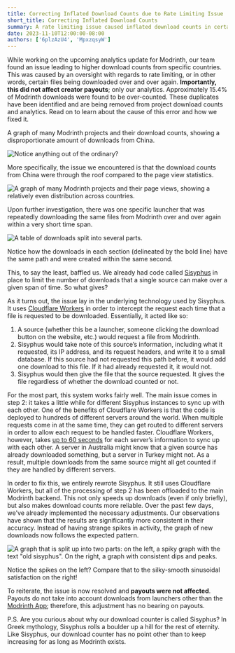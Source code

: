 ```yaml
---
title: Correcting Inflated Download Counts due to Rate Limiting Issue
short_title: Correcting Inflated Download Counts
summary: A rate limiting issue caused inflated download counts in certain countries.
date: 2023-11-10T12:00:00-08:00
authors: ['6plzAzU4', 'MpxzqsyW']
---
```


While working on the upcoming analytics update for Modrinth, our team found an issue leading to higher download counts from specific countries. This was caused by an oversight with regards to rate limiting, or in other words, certain files being downloaded over and over again. **Importantly, this did not affect creator payouts**; only our analytics. Approximately 15.4% of Modrinth downloads were found to be over-counted. These duplicates have been identified and are being removed from project download counts and analytics. Read on to learn about the cause of this error and how we fixed it.

A graph of many Modrinth projects and their download counts, showing a disproportionate amount of downloads from China.

![Notice anything out of the ordinary?](./country-download-counts.jpg)

More specifically, the issue we encountered is that the download counts from China were through the roof compared to the page view statistics.

![A graph of many Modrinth projects and their page views, showing a relatively even distribution across countries.](./country-page-views.jpg)

Upon further investigation, there was one specific launcher that was repeatedly downloading the same files from Modrinth over and over again within a very short time span.

![A table of downloads split into several parts.](./downloads-table.jpg)

Notice how the downloads in each section (delineated by the bold line) have the same path and were created within the same second.

This, to say the least, baffled us. We already had code called [Sisyphus](https://github.com/modrinth/sisyphus) in place to limit the number of downloads that a single source can make over a given span of time. So what gives?

As it turns out, the issue lay in the underlying technology used by Sisyphus. It uses [Cloudflare Workers](https://workers.cloudflare.com/) in order to intercept the request each time that a file is requested to be downloaded. Essentially, it acted like so:

1. A source (whether this be a launcher, someone clicking the download button on the website, etc.) would request a file from Modrinth.
2. Sisyphus would take note of this source’s information, including what it requested, its IP address, and its request headers, and write it to a small database. If this source had not requested this path before, it would add one download to this file. If it had already requested it, it would not.
3. Sisyphus would then give the file that the source requested. It gives the file regardless of whether the download counted or not.

For the most part, this system works fairly well. The main issue comes in step 2: it takes a little while for different Sisyphus instances to sync up with each other. One of the benefits of Cloudflare Workers is that the code is deployed to hundreds of different servers around the world. When multiple requests come in at the same time, they can get routed to different servers in order to allow each request to be handled faster. Cloudflare Workers, however, takes [up to 60 seconds](https://developers.cloudflare.com/kv/concepts/how-kv-works/#consistency) for each server’s information to sync up with each other. A server in Australia might know that a given source has already downloaded something, but a server in Turkey might not. As a result, multiple downloads from the same source might all get counted if they are handled by different servers.

In order to fix this, we entirely rewrote Sisyphus. It still uses Cloudflare Workers, but all of the processing of step 2 has been offloaded to the main Modrinth backend. This not only speeds up downloads (even if only briefly), but also makes download counts more reliable. Over the past few days, we've already implemented the necessary adjustments. Our observations have shown that the results are significantly more consistent in their accuracy. Instead of having strange spikes in activity, the graph of new downloads now follows the expected pattern.

![A graph that is split up into two parts: on the left, a spiky graph with the text "old sisyphus". On the right, a graph with consistent dips and peaks.](./new-sisyphus.jpg)

Notice the spikes on the left? Compare that to the silky-smooth sinusoidal satisfaction on the right!

To reiterate, the issue is now resolved and **payouts were not affected**. Payouts do not take into account downloads from launchers other than the [Modrinth App](/app); therefore, this adjustment has no bearing on payouts.

P.S. Are you curious about why our download counter is called Sisyphus? In Greek mythology, Sisyphus rolls a boulder up a hill for the rest of eternity. Like Sisyphus, our download counter has no point other than to keep increasing for as long as Modrinth exists.
